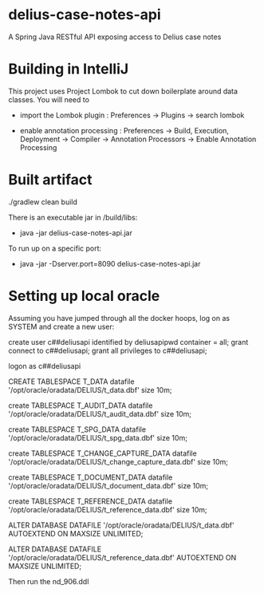 # delius-case-notes-api
A Spring Java RESTful API exposing access to Delius case notes

# Building in IntelliJ
This project uses Project Lombok to cut down boilerplate around data classes.
You will need to 
- import the Lombok plugin : Preferences -> Plugins -> search lombok

- enable annotation processing : Preferences -> Build, Execution, Deployment -> Compiler -> Annotation Processors -> Enable Annotation Processing

# Built artifact
./gradlew clean build


There is an executable jar in /build/libs:
- java -jar delius-case-notes-api.jar

To run up on a specific port:
- java -jar -Dserver.port=8090 delius-case-notes-api.jar
 
# Setting up local oracle
Assuming you have jumped through all the docker hoops, log on as SYSTEM and create a new user:

create user c##deliusapi identified by deliusapipwd container = all;
grant connect to c##deliusapi;
grant all privileges to c##deliusapi;

logon as c##deliusapi

CREATE TABLESPACE T_DATA datafile '/opt/oracle/oradata/DELIUS/t_data.dbf' size 10m;

create TABLESPACE T_AUDIT_DATA datafile '/opt/oracle/oradata/DELIUS/t_audit_data.dbf' size 10m;

create TABLESPACE T_SPG_DATA datafile '/opt/oracle/oradata/DELIUS/t_spg_data.dbf' size 10m;

create TABLESPACE T_CHANGE_CAPTURE_DATA datafile '/opt/oracle/oradata/DELIUS/t_change_capture_data.dbf' size 10m;

create TABLESPACE T_DOCUMENT_DATA datafile '/opt/oracle/oradata/DELIUS/t_document_data.dbf' size 10m;

create TABLESPACE T_REFERENCE_DATA datafile '/opt/oracle/oradata/DELIUS/t_reference_data.dbf' size 10m;

ALTER DATABASE DATAFILE '/opt/oracle/oradata/DELIUS/t_data.dbf' AUTOEXTEND ON MAXSIZE UNLIMITED;

ALTER DATABASE DATAFILE '/opt/oracle/oradata/DELIUS/t_reference_data.dbf' AUTOEXTEND ON MAXSIZE UNLIMITED;

Then run the nd_906.ddl